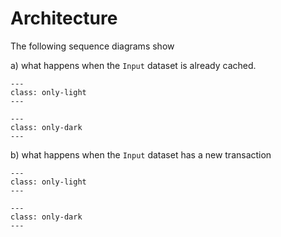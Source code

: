 # Architecture

The following sequence diagrams show  

a) what happens when the `Input` dataset is already cached.
```{image} pictures/mermaid-diagram-already-cached-light.svg
---
class: only-light
---
```
```{image} pictures/mermaid-diagram-already-cached-dark.svg
---
class: only-dark
---
```  

b) what happens when the `Input` dataset has a new transaction  

```{image} pictures/mermaid-diagram-new-transaction-light.svg
---
class: only-light
---
```
```{image} pictures/mermaid-diagram-new-transaction-dark.svg
---
class: only-dark
---
```
